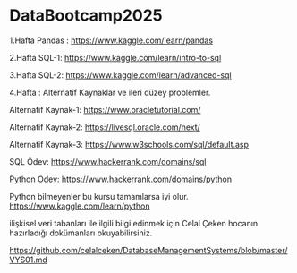 # DataBootcamp2025
1.Hafta Pandas : 
https://www.kaggle.com/learn/pandas

2.Hafta SQL-1: 
https://www.kaggle.com/learn/intro-to-sql

3.Hafta SQL-2: 
https://www.kaggle.com/learn/advanced-sql

4.Hafta : 
Alternatif Kaynaklar ve ileri düzey problemler.

Alternatif Kaynak-1: 
https://www.oracletutorial.com/

Alternatif Kaynak-2: 
https://livesql.oracle.com/next/

Alternatif Kaynak-3: 
https://www.w3schools.com/sql/default.asp

SQL Ödev: 
https://www.hackerrank.com/domains/sql 

Python Ödev: 
https://www.hackerrank.com/domains/python


Python bilmeyenler bu kursu tamamlarsa iyi olur. 
https://www.kaggle.com/learn/python

ilişkisel veri tabanları ile ilgili bilgi edinmek için
Celal Çeken hocanın hazırladığı dokümanları okuyabilirsiniz.

https://github.com/celalceken/DatabaseManagementSystems/blob/master/VYS01.md
